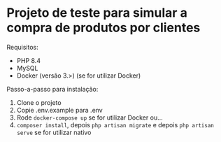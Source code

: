 # Projeto de teste para simular a compra de produtos por clientes
 
Requisitos:
- PHP 8.4
- MySQL
- Docker (versão 3.>) (se for utilizar Docker)

Passo-a-passo para instalação:

1. Clone o projeto
2. Copie .env.example para .env 
3. Rode `docker-compose up` se for utilizar Docker ou...
4. `composer install`, depois `php artisan migrate` e depois `php artisan serve` se for utilizar nativo
